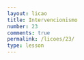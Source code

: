 ```yaml
---
layout: licao
title: Intervencionismo
number: 23
comments: true
permalink: /licoes/23/
type: lesson
---
```

